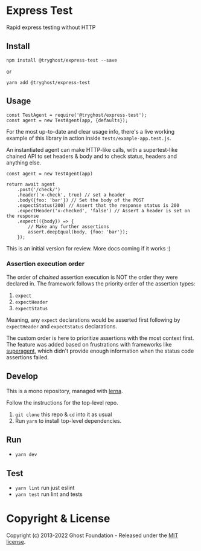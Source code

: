 # Express Test

Rapid express testing without HTTP

## Install

`npm install @tryghost/express-test --save`

or

`yarn add @tryghost/express-test`


## Usage

```
const TestAgent = require('@tryghost/express-test');
const agent = new TestAgent(app, {defaults});
```

For the most up-to-date and clear usage info, there's a live working example of this library in action inside `tests/example-app.test.js`.

An instantiated agent can make HTTP-like calls, with a supertest-like chained API to set headers & body and to check status, headers and anything else.


```
const agent = new TestAgent(app)

return await agent
    .post('/check/')
    .header('x-check', true) // set a header
    .body({foo: 'bar'}) // Set the body of the POST
    .expectStatus(200) // Assert that the response status is 200
    .expectHeader('x-checked', 'false') // Assert a header is set on the response
    .expect(({body}) => {
        // Make any further assertions
        assert.deepEqual(body, {foo: 'bar'});
    });
```
This is an initial version for review. More docs coming if it works :)


### Assertion execution order
The order of *chained* assertion execution is NOT the order they were declared in. The framework follows the priority order of the assertion types:
1. `expect`
2. `expectHeader`
3. `expectStatus`

Meaning, any `expect` declarations would be asserted first following by `expectHeader` and `expectStatus` declarations.

The custom order is here to prioritize assertions with the most context first. The feature was added based on frustrations with frameworks like [superagent](https://github.com/visionmedia/superagent), which didn't provide enough information when the status code assertions failed.

## Develop

This is a mono repository, managed with [lerna](https://lernajs.io/).

Follow the instructions for the top-level repo.
1. `git clone` this repo & `cd` into it as usual
2. Run `yarn` to install top-level dependencies.


## Run

- `yarn dev`


## Test

- `yarn lint` run just eslint
- `yarn test` run lint and tests




# Copyright & License

Copyright (c) 2013-2022 Ghost Foundation - Released under the [MIT license](LICENSE).
